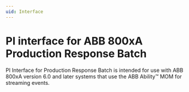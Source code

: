 ```yaml
---
uid: Interface
---
```


# PI interface for ABB 800xA Production Response Batch

PI Interface for Production Response Batch is intended for use with ABB 800xA version 6.0 and later systems that use the ABB Ability&trade; MOM for streaming events.
